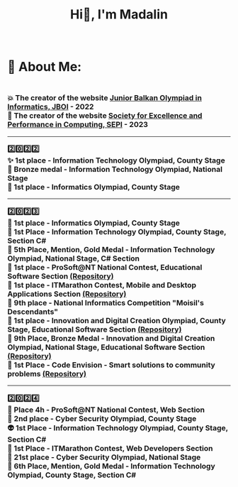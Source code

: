# <p align="center">Hi👋, I'm Madalin</p>
<br>
<h1 align="left">💫 About Me: </h1>
<h3 align="left">
<br> 💥 The creator of the website <a href = "https://jboi2022.lrmd.ro/" >Junior Balkan Olympiad in Informatics, JBOI</a> - 2022
<br> 💫 The creator of the website <a href = "https://sepi.ro/" >Society for Excellence and Performance in Computing, SEPI</a> - 2023

<hr>

2️⃣0️⃣2️⃣2️⃣
<br>✨️ 1st place - Information Technology Olympiad, County Stage
<br> 🥉 Bronze medal - Information Technology Olympiad, National Stage
<br> 👾 1st place - Informatics Olympiad, County Stage

<hr>

2️⃣0️⃣2️⃣3️⃣
<br> 🧠 1st place - Informatics Olympiad, County Stage
<br> 👀 1st Place - Information Technology Olympiad, County Stage, Section C#
<br> 🥇 5th Place, Mention, Gold Medal - Information Technology Olympiad, National Stage, C# Section
<br> 🤖 1st place - ProSoft@NT National Contest, Educational Software Section <a href = "https://github.com/nnmadalin/PROSOFT-NT---Exploratorul-Spatiului" >(Repository)</a>
<br> 👻 1st place - ITMarathon Contest, Mobile and Desktop Applications Section <a href = "https://github.com/nnmadalin/Invite-for-a-break---ITMarathon" >(Repository)</a>
<br> 🎊 9th place - National Informatics Competition "Moisil's Descendants"
<br> 🎃 1st place - Innovation and Digital Creation Olympiad, County Stage, Educational Software Section <a href = "https://github.com/nnmadalin/SchoolSync" >(Repository)</a>
<br> 🥉 9th Place, Bronze Medal - Innovation and Digital Creation Olympiad, National Stage, Educational Software Section <a href = "https://github.com/nnmadalin/SchoolSync" >(Repository)</a>
<br> 🥇 1st Place - Code Envision - Smart solutions to community problems <a href = "https://github.com/nnmadalin/Code-Envision" >(Repository)</a>


<hr>

2️⃣0️⃣2️⃣4️⃣
<br> 🥉 Place 4h - ProSoft@NT National Contest, Web Section
<br> 🚀 2nd place - Cyber ​​Security Olympiad, County Stage
<br> 👽 1st Place - Information Technology Olympiad, County Stage, Section C#
<br> 📱 1st Place - ITMarathon Contest, Web Developers Section
<br> 🎃 21st place - Cyber ​​Security Olympiad, National Stage
<br> 🚀 6th Place, Mention, Gold Medal - Information Technology Olympiad, County Stage, Section C#

</h3>
